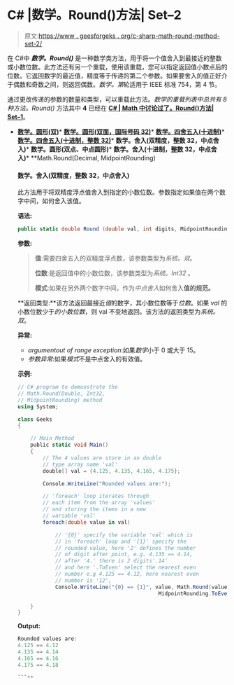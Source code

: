 # C# |数学。Round()方法| Set–2

> 原文:[https://www . geesforgeks . org/c-sharp-math-round-method-set-2/](https://www.geeksforgeeks.org/c-sharp-math-round-method-set-2/)

在 C#中 ***数学。Round()*** 是一种数学类方法，用于将一个值舍入到最接近的整数或小数位数。此方法还有另一个重载，使用该重载，您可以指定返回值小数点后的位数。它返回数字的最近值，精度等于传递的第二个参数。如果要舍入的值正好介于偶数和奇数之间，则返回偶数。*数学。第*轮适用于 IEEE 标准 754，第 4 节。

通过更改传递的参数的数量和类型，可以重载此方法。*数学的重载列表中总共有 8 种方法。Round()* 方法其中 **4** 已经在 **[C# | Math 中讨论过了。Round()方法| Set–1](https://www.geeksforgeeks.org/c-math-round-method-set-1/)**。

*   **[数学。圆形(双)](https://www.geeksforgeeks.org/c-math-round-method-set-1/)***   **[数学。圆形(双面，国际号码 32)](https://www.geeksforgeeks.org/c-math-round-method-set-1/)***   **[数学。四舍五入(十进制)](https://www.geeksforgeeks.org/c-math-round-method-set-1/)***   **[数学。四舍五入(十进制，整数 32)](https://www.geeksforgeeks.org/c-math-round-method-set-1/)***   **数学。舍入(双精度，整数 32，中点舍入)***   **数学。圆形(双点、中点圆形)***   **数学。舍入(十进制，整数 32，中点舍入)***   **Math.Round(Decimal, MidpointRounding)

    #### 数学。舍入(双精度，整数 32，中点舍入)

    此方法用于将双精度浮点值舍入到指定的小数位数。参数指定如果值在两个数字中间，如何舍入该值。

    **语法:**

    ```cs
    public static double Round (double val, int digits, MidpointRounding mode);

    ```

    **参数:**

    > **值**:需要四舍五入的双精度浮点数，该参数类型为*系统。双*。
    > 
    > **位数**:是返回值中的小数位数，该参数类型为*系统。Int32* 。
    > 
    > **模式**:如果在另外两个数字中间，作为*中点舍入*如何舍入**值的规范。**

    **返回类型:**该方法返回最接近*值*的数字，其小数位数等于*位数*。如果 *val* 的小数位数少于*的小数位数*，则 val 不变地返回。该方法的返回类型为*系统。双*。

    **异常:**

    *   *argumentout of range exception*:如果*数字*小于 0 或大于 15。
    *   *参数异常*:如果*模式*不是中点舍入的有效值。

    **示例:**

    ```cs
    // C# program to demonstrate the 
    // Math.Round(Double, Int32, 
    // MidpointRounding) method
    using System;

    class Geeks 
    {

        // Main Method
        public static void Main() 
        {
            // The 4 values are store in an double
            // type array name 'val'
            double[] val = {4.125, 4.135, 4.165, 4.175};

            Console.WriteLine("Rounded values are:"); 

            // 'foreach' loop iterates through
            // each item from the array 'values' 
            // and storing the items in a new 
            // variable 'val' 
            foreach(double value in val) 

                // '{0}' specify the variable 'val' which is
                // in 'foreach' loop and '{1}' specify the 
                // rounded value, here '2' defines the number
                // of digit after point, e.g. 4.135 == 4.14,
                // after '4.' there is 2 digits'.14' 
                // and here '.ToEven' select the nearest even
                // number e.g 4.125 == 4.12, here nearest even
                // number is '12',
                Console.WriteLine("{0} == {1}", value, Math.Round(value, 2, 
                                                 MidpointRounding.ToEven));

        }
    }
    ```

    **Output:**

    ```cs
    Rounded values are:
    4.125 == 4.12
    4.135 == 4.14
    4.165 == 4.16
    4.175 == 4.18

    ```**